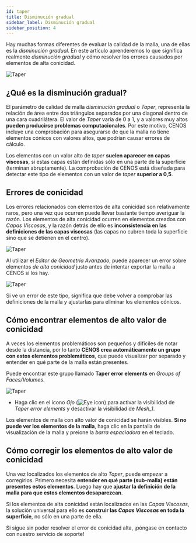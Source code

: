 ```yaml
---
id: taper
title: Disminución gradual
sidebar_label: Disminución gradual
sidebar_position: 4
---
```


Hay muchas formas diferentes de evaluar la calidad de la malla, una de ellas es la *disminución gradual*. En este artículo aprenderemos lo que significa realmente *disminución gradual* y cómo resolver los errores causados por elementos de alta conicidad.

![Taper](assets/taper/1.jpg)

## ¿Qué es la disminución gradual?

El parámetro de calidad de malla *disminución gradual* o *Taper*, representa la relación de área entre dos triángulos separados por una diagonal dentro de una cara cuadrilátera. El valor de *Taper* varía de 0 a 1, y a valores muy altos **pueden producirse problemas computacionales**. Por este motivo, CENOS incluye una comprobación para asegurarse de que la malla no tiene elementos cónicos con valores altos, que podrían causar errores de cálculo.

Los elementos con un valor alto de *taper* **suelen aparecer en capas viscosas**, si estas capas están definidas sólo en una parte de la superficie (terminan abruptamente). La comprobación de CENOS está diseñada para detectar este tipo de elementos con un valor de *taper* **superior a 0,5**.

## Errores de conicidad

Los errores relacionados con elementos de alta conicidad son relativamente raros, pero una vez que ocurren puede llevar bastante tiempo averiguar la razón. Los elementos de alta conicidad ocurren en elementos creados con *Capas Viscosas*, y la razón detrás de ello es **inconsistencia en las definiciones de las capas viscosas** (las capas no cubren toda la superficie sino que se detienen en el centro).

<p align="center">

![Taper](assets/taper/3.png)

</p>

Al utilizar el *Editor de Geometría Avanzado*, puede aparecer un error sobre elementos *de alta conicidad* justo antes de intentar exportar la malla a CENOS si los hay.

<p align="center">

![Taper](assets/taper/2.png)

</p>

Si ve un error de este tipo, significa que debe volver a comprobar las definiciones de la malla y ajustarlas para eliminar los elementos cónicos.

## Cómo encontrar elementos de alto valor de conicidad

A veces los elementos problemáticos son pequeños y difíciles de notar desde la distancia, por lo tanto **CENOS crea automáticamente un grupo con estos elementos problemáticos**, que puede visualizar por separado y entender en qué parte de la malla están presentes.

Puede encontrar este grupo llamado **Taper error elements** en *Groups of Faces/Volumes*.

<p align="center">

![Taper](assets/taper/4.png)

</p>

- Haga clic en el icono *Ojo* (![Eye icon](assets/aspect-ratio/9.png)) para activar la visibilidad de *Taper error elements* y desactivar la visibilidad de *Mesh_1*.

Los elementos de malla con alto valor de conicidad se harán visibles. **Si no puede ver los elementos de la malla**, haga clic en la pantalla de visualización de la malla y preione la *barra espaciadora* en el teclado.

## Cómo corregir los elementos de alto valor de conicidad

Una vez localizados los elementos de alto *Taper*, puede empezar a corregirlos. Primero necesita **entender en qué parte (sub-malla) están presentes estos elementos**. Luego hay que **ajustar la definición de la malla para que estos elementos desaparezcan**.

Si los elementos de alta conicidad están localizados en las *Capas Viscosas*, la solución universal para ello es **construir las *Capas Viscosas* en toda la superficie**, no sólo en una parte de ella.

Si sigue sin poder resolver el error de conicidad alta, ¡póngase en contacto con nuestro servicio de soporte!